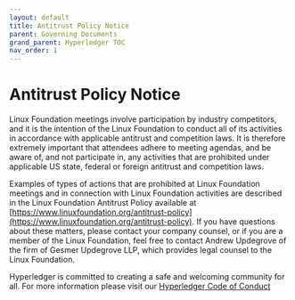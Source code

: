 ```yaml
---
layout: default
title: Antitrust Policy Notice
parent: Governing Documents
grand_parent: Hyperledger TOC
nav_order: 1
---
```

[//]: # (SPDX-License-Identifier: CC-BY-4.0)

# Antitrust Policy Notice

Linux Foundation meetings involve participation by industry competitors, and it is the intention of the Linux Foundation to conduct all of its activities in accordance with applicable antitrust and competition laws. It is therefore extremely important that attendees adhere to meeting agendas, and be aware of, and not participate in, any activities that are prohibited under applicable US state, federal or foreign antitrust and competition laws.

Examples of types of actions that are prohibited at Linux Foundation meetings and in connection with Linux Foundation activities are described in the Linux Foundation Antitrust Policy available at
[https://www.linuxfoundation.org/antitrust-policy](https://www.linuxfoundation.org/antitrust-policy). If you have questions about these matters, please contact your company counsel, or if you are a member of the Linux Foundation, feel free to contact Andrew Updegrove of the firm of Gesmer Updegrove LLP, which provides legal counsel to the Linux Foundation.

Hyperledger is committed to creating a safe and welcoming community for all. For more information please visit our [Hyperledger Code of Conduct](code-of-conduct.md)
